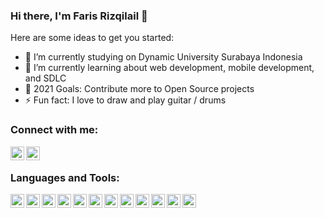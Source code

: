 ### Hi there, I'm Faris Rizqilail 👋

Here are some ideas to get you started:

- 🔭 I’m currently studying on Dynamic University Surabaya Indonesia
- 🌱 I’m currently learning about web development, mobile development, and SDLC
- 🥅 2021 Goals: Contribute more to Open Source projects
- ⚡ Fun fact:  I love to draw and play guitar / drums

### Connect with me:

<a href="https://www.linkedin.com/in/faris-rizqilail-630329194/"><img align="left" alt="Faris Rizqilail | LinkedIn" width="22px" src="https://cdn-icons-png.flaticon.com/512/174/174857.png" /></a>
<a href="https://www.instagram.com/farisqlail/"><img align="left" alt="farisqlail | Instagram" width="22px" src="https://static.cdnlogo.com/logos/i/92/instagram.svg" /></a>

<br/>

### Languages and Tools:

<img align="left" alt="html" width="22px" src="https://icon-library.com/images/html5-icon/html5-icon-13.jpg" />
<img align="left" alt="css" width="22px" src="https://cdn.iconscout.com/icon/free/png-256/css-131-722685.png" />
<img align="left" alt="javascript" width="22px" src="https://upload.wikimedia.org/wikipedia/commons/thumb/9/99/Unofficial_JavaScript_logo_2.svg/1024px-Unofficial_JavaScript_logo_2.svg.png" />
<img align="left" alt="java" width="22px" src="https://upload.wikimedia.org/wikipedia/de/e/e1/Java-Logo.svg" />
<img align="left" alt="laravel" width="22px" src="https://upload.wikimedia.org/wikipedia/commons/thumb/9/9a/Laravel.svg/1969px-Laravel.svg.png" />
<img align="left" alt="lumen" width="22px" src="https://cdn.worldvectorlogo.com/logos/lumen-1.svg" />
<img align="left" alt="git" width="22px" src="https://upload.wikimedia.org/wikipedia/commons/thumb/3/3f/Git_icon.svg/1024px-Git_icon.svg.png" />
<img align="left" alt="bootstrap" width="22px" src="https://upload.wikimedia.org/wikipedia/commons/thumb/b/b2/Bootstrap_logo.svg/1280px-Bootstrap_logo.svg.png" />
<img align="left" alt="figma" width="22px" src="https://upload.wikimedia.org/wikipedia/commons/3/33/Figma-logo.svg" />
<img align="left" alt="androidstudio" width="22px" src="https://upload.wikimedia.org/wikipedia/commons/thumb/e/e3/Android_Studio_Icon_%282014-2019%29.svg/1200px-Android_Studio_Icon_%282014-2019%29.svg.png" />
<img align="left" alt="postman" width="22px" src="https://seeklogo.com/images/P/postman-logo-F43375A2EB-seeklogo.com.png" />
<img align="left" alt="mysql" width="22px" src="https://download.logo.wine/logo/MySQL/MySQL-Logo.wine.png" />
